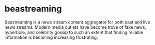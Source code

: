 # beastreaming
Beastreaming is a news stream content aggregator for both past and live news streams. Modern media outlets have become trove of fake news, hyperbole, and celebrity gossip to such an extent that finding reliable information is becoming increasing frustrating.
